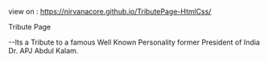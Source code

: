 view on : https://nirvanacore.github.io/TributePage-HtmlCss/

Tribute Page

--Its a Tribute to a famous Well Known Personality former President of India Dr.
APJ Abdul Kalam.
